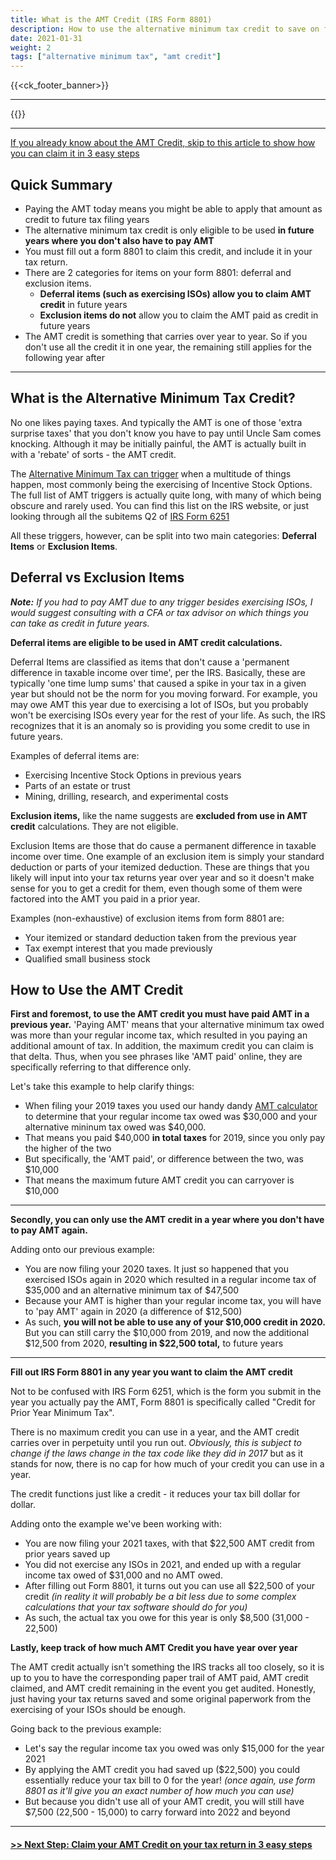 ```yaml
---
title: What is the AMT Credit (IRS Form 8801)
description: How to use the alternative minimum tax credit to save on future tax returns
date: 2021-01-31
weight: 2
tags: ["alternative minimum tax", "amt credit"]
---
```

{{<ck_footer_banner>}}

------------------
{{<disclaimer>}}

------------------

<a href="/articles/how_to_claim_amt_credit" class="next_up_link"> If you already know about the AMT Credit, skip to this article to show how you can claim it in 3 easy steps </h4></a>

Quick Summary
---

- Paying the AMT today means you might be able to apply that amount as credit to future tax filing years
- The alternative minimum tax credit is only eligible to be used **in future years where you don't also have to pay AMT**
- You must fill out a form 8801 to claim this credit, and include it in your tax return.
- There are 2 categories for items on your form 8801: deferral and exclusion items. 
	- **Deferral items (such as exercising ISOs) allow you to claim AMT credit** in future years 
	- **Exclusion items do not** allow you to claim the AMT paid as credit in future years
- The AMT credit is something that carries over year to year. So if you don't use all the credit it in one year, the remaining still applies for the following year after

------------------

What is the Alternative Minimum Tax Credit?
---

No one likes paying taxes. And typically the AMT is one of those 'extra surprise taxes' that you don't know you have to pay until Uncle Sam comes knocking. Although it may be initially painful, the AMT is actually built in with a 'rebate' of sorts - the AMT credit.

The [Alternative Minimum Tax can trigger](/articles/what-is-the-alternative-minimum-tax/) when a multitude of things happen, most commonly being the exercising of Incentive Stock Options. The full list of AMT triggers is actually quite long, with many of which being obscure and rarely used. You can find this list on the IRS website, or just looking through all the subitems Q2 of [IRS Form 6251](https://www.irs.gov/pub/irs-pdf/f6251.pdf)

All these triggers, however, can be split into two main categories: **Deferral Items** or **Exclusion Items**.

Deferral vs Exclusion Items
---

***Note:** If you had to pay AMT due to any trigger besides exercising ISOs, I would suggest consulting with a CFA or tax advisor on which things you can take as credit in future years.*

**Deferral items are eligible to be used in AMT credit calculations.**

Deferral Items are classified as items that don't cause a 'permanent difference in taxable income over time', per the IRS. Basically, these are typically 'one time lump sums' that caused a spike in your tax in a given year but should not be the norm for you moving forward. For example, you may owe AMT this year due to exercising a lot of ISOs, but you probably won't be exercising ISOs every year for the rest of your life. As such, the IRS recognizes that it is an anomaly so is providing you some credit to use in future years.

Examples of deferral items are:
- Exercising Incentive Stock Options in previous years
- Parts of an estate or trust
- Mining, drilling, research, and experimental costs

**Exclusion items,** like the name suggests are **excluded from use in AMT credit** calculations. They are not eligible.

Exclusion Items are those that do cause a permanent difference in taxable income over time. One example of an exclusion item is simply your standard deduction or parts of your itemized deduction. These are things that you likely will input into your tax returns year over year and so it doesn't make sense for you to get a credit for them, even though some of them were factored into the AMT you paid in a prior year.

Examples (non-exhaustive) of exclusion items from form 8801 are:
- Your itemized or standard deduction taken from the previous year
- Tax exempt interest that you made previously
- Qualified small business stock

How to Use the AMT Credit
---

**First and foremost, to use the AMT credit you must have paid AMT in a previous year.** 'Paying AMT' means that your alternative minimum tax owed was more than your regular income tax, which resulted in you paying an additional amount of tax. In addition, the maximum credit you can claim is that delta. Thus, when you see phrases like 'AMT paid' online, they are specifically referring to that difference only.

Let's take this example to help clarify things:
- When filing your 2019 taxes you used our handy dandy [AMT calculator](/amt-calculator/) to determine that your regular income tax owed was $30,000 and your alternative mininum tax owed was $40,000.
- That means you paid $40,000 **in total taxes** for 2019, since you only pay the higher of the two
- But specifically, the 'AMT paid', or difference between the two, was $10,000
- That means the maximum future AMT credit you can carryover is $10,000

------------------

**Secondly, you can only use the AMT credit in a year where you don't have to pay AMT again.**

Adding onto our previous example:
- You are now filing your 2020 taxes. It just so happened that you exercised ISOs again in 2020 which resulted in a regular income tax of $35,000 and an alternative minimum tax of $47,500
- Because your AMT is higher than your regular income tax, you will have to 'pay AMT' again in 2020 (a difference of $12,500)
- As such, **you will not be able to use any of your $10,000 credit in 2020.** But you can still carry the $10,000 from 2019, and now the additional $12,500 from 2020, **resulting in $22,500 total,** to future years

------------------

**Fill out IRS Form 8801 in any year you want to claim the AMT credit**

Not to be confused with IRS Form 6251, which is the form you submit in the year you actually pay the AMT, Form 8801 is specifically called "Credit for Prior Year Minimum Tax".

There is no maximum credit you can use in a year, and the AMT credit carries over in perpetuity until you run out. *Obviously, this is subject to change if the laws change in the tax code like they did in 2017* but as it stands for now, there is no cap for how much of your credit you can use in a year. 

The credit functions just like a credit - it reduces your tax bill dollar for dollar.

Adding onto the example we've been working with:
- You are now filing your 2021 taxes, with that $22,500 AMT credit from prior years saved up
- You did not exercise any ISOs in 2021, and ended up with a regular income tax owed of $31,000 and no AMT owed.
- After filling out Form 8801, it turns out you can use all $22,500 of your credit *(in reality it will probably be a bit less due to some complex calculations that your tax software should do for you)*
- As such, the actual tax you owe for this year is only $8,500 (31,000 - 22,500)

**Lastly, keep track of how much AMT Credit you have year over year**

The AMT credit actually isn't something the IRS tracks all too closely, so it is up to you to have the corresponding paper trail of AMT paid, AMT credit claimed, and AMT credit remaining in the event you get audited. Honestly, just having your tax returns saved and some original paperwork from the exercising of your ISOs should be enough.

Going back to the previous example:
- Let's say the regular income tax you owed was only $15,000 for the year 2021
- By applying the AMT credit you had saved up ($22,500) you could essentially reduce your tax bill to 0 for the year! *(once again, use form 8801 as it'll give you an exact number of how much you can use)*
- But because you didn't use all of your AMT credit, you will still have $7,500 (22,500 - 15,000) to carry forward into 2022 and beyond

------------------

<a href="/articles/how_to_claim_amt_credit" class="next_up_link"><h4> >> Next Step: Claim your AMT Credit on your tax return in 3 easy steps</h4></a>

